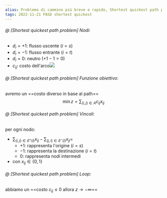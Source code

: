 ```yaml
---
alias: Problema di cammino più breve e rapido, Shortest quickest path problem
tags: 2022-11-21 PASD shortest quickest
---
```


###### @ [Shortest quickest path problem] Nodi:

- $d_i=+1$: flusso uscente ($i=s$)
- $d_i=-1$: flusso entrante ($i=t$)
- $d_i=0$: neutro ($+1-1=0$)
- $c_{ij}$: costo dell'arco![](Uni/PASD/img/path.jpeg)
<!--ID: 1670236970688-->



###### @ [Shortest quickest path problem] Funzione obiettivo:
 avremo un ==costo diverso in base al path==
$$\min z=\sum_{(i,j)\in A}c_{ij}x_{ij}$$
<!--ID: 1670236970693-->


###### @ [Shortest quickest path problem] Vincoli:
 per ogni nodo:
- $\sum_{(i,j)\in\delta^+(i)} x_{ij} - \sum_{(j,i)\in\delta^-(i)} x_{ji} =$
	- $+1$: rappresenta l'origine ($i=s$)
	- $-1$: rappresenta la destinazione ($i=t$)
	- $0$: rappresenta nodi intermedi
- con $x_{ij}\in\{0,1\}$
<!--ID: 1670236970697-->


###### @ [Shortest quickest path problem] Loop:
 abbiamo un ==costo $c_{ij}\leq 0$ allora $z\to -\infty$==
<!--ID: 1670236970701-->
